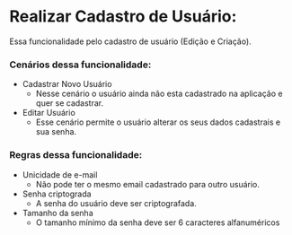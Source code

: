 # Realizar Cadastro de Usuário:

Essa funcionalidade pelo cadastro de usuário (Edição e Criação).

### Cenários dessa funcionalidade:

+ Cadastrar Novo Usuário
    - Nesse cenário o usuário ainda não esta cadastrado na aplicação e quer se cadastrar.
+ Editar Usuário
    - Esse cenário permite o usuário alterar os seus dados cadastrais e sua senha.

### Regras dessa funcionalidade:
+ Unicidade de e-mail
    - Não pode ter o mesmo email cadastrado para outro usuário.
+ Senha criptograda
    - A senha do usuário deve ser criptografada.
+ Tamanho da senha
    - O tamanho mínimo da senha deve ser 6 caracteres alfanuméricos
